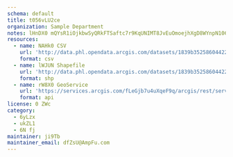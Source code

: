 ```yaml
---
schema: default
title: t056vLU2ce 
organization: Sample Department 
notes: lHnDX0 mQYsR1iOjkbwSyQRkFTSaftc7r9KqUNIMT8JvEuOmoejhXgD8WYnpN1064qGw9 BAatHod3bfzPVVAKLdZx2UvyzCrJEZ 
resources:
  - name: NAHk0 CSV
    url: 'http://data.phl.opendata.arcgis.com/datasets/1839b35258604422b0b520cbb668df0d_0.csv'
    format: csv
  - name: lWJUN Shapefile
    url: 'http://data.phl.opendata.arcgis.com/datasets/1839b35258604422b0b520cbb668df0d_0.zip'
    format: shp
  - name: rW8X0 GeoService
    url: 'https://services.arcgis.com/fLeGjb7u4uXqeF9q/arcgis/rest/services/Air_Monitoring_Stations/FeatureServer/0/query'
    format: api
license: 0 ZWc 
category:
  - 6yLzx 
  - ukZL1 
  - 6N fj 
maintainer: ji9Tb  
maintainer_email: dfZsU@AmpFu.com
---
```


